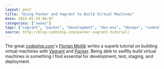 ```yaml
---
layout: post
title: "Using Packer and Vagrant to Build Virtual Machines"
date: 2015-01-28 00:07
categories: ["swaac"]
tags: ["vagrant", "packer", "development", "dev-env", "devops", "codeship"]
source: http://blog.codeship.com/packer-vagrant-tutorial/
---
```


The great [codeship.com](http://www.codeship.com)'s
[Florian Motlik](http://blog.codeship.com/author/florianmotlik/)
writes a superb tutorial on building virtual machines with
[Vagrant](http://vagrantup.com) and
[Packer](http://www.packer.io). Being able to swiftly build virtual
machines is something I find essential for development, test, staging,
and deployment.
